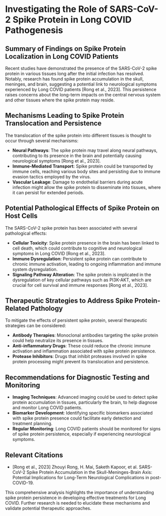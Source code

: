 # Investigating the Role of SARS-CoV-2 Spike Protein in Long COVID Pathogenesis

## Summary of Findings on Spike Protein Localization in Long COVID Patients

Recent studies have demonstrated the presence of the SARS-CoV-2 spike protein in various tissues long after the initial infection has resolved. Notably, research has found spike protein accumulation in the skull, meninges, and brain, suggesting a potential link to neurological symptoms experienced by Long COVID patients [Rong et al., 2023]. This persistence raises concerns about the long-term impacts on the central nervous system and other tissues where the spike protein may reside.

## Mechanisms Leading to Spike Protein Translocation and Persistence

The translocation of the spike protein into different tissues is thought to occur through several mechanisms:
- **Neural Pathways**: The spike protein may travel along neural pathways, contributing to its presence in the brain and potentially causing neurological symptoms [Rong et al., 2023].
- **Immune-Mediated Transport**: Spike protein could be transported by immune cells, reaching various body sites and persisting due to immune evasion tactics employed by the virus.
- **Vascular Leakage**: Damage to endothelial barriers during acute infection might allow the spike protein to disseminate into tissues, where it can persist for extended periods.

## Potential Pathological Effects of Spike Protein on Host Cells

The SARS-CoV-2 spike protein has been associated with several pathological effects:
- **Cellular Toxicity**: Spike protein presence in the brain has been linked to cell death, which could contribute to cognitive and neurological symptoms in Long COVID [Rong et al., 2023].
- **Immune Dysregulation**: Persistent spike protein can contribute to chronic immune activation, leading to ongoing inflammation and immune system dysregulation.
- **Signaling Pathway Alteration**: The spike protein is implicated in the dysregulation of key cellular pathways such as PI3K-AKT, which are crucial for cell survival and immune responses [Rong et al., 2023].

## Therapeutic Strategies to Address Spike Protein-Related Pathology

To mitigate the effects of persistent spike protein, several therapeutic strategies can be considered:
- **Antibody Therapies**: Monoclonal antibodies targeting the spike protein could help neutralize its presence in tissues.
- **Anti-inflammatory Drugs**: These could reduce the chronic immune activation and inflammation associated with spike protein persistence.
- **Protease Inhibitors**: Drugs that inhibit proteases involved in spike protein processing might prevent its translocation and persistence.

## Recommendations for Diagnostic Testing and Monitoring

- **Imaging Techniques**: Advanced imaging could be used to detect spike protein accumulation in tissues, particularly the brain, to help diagnose and monitor Long COVID patients.
- **Biomarker Development**: Identifying specific biomarkers associated with spike protein presence could facilitate early detection and treatment planning.
- **Regular Monitoring**: Long COVID patients should be monitored for signs of spike protein persistence, especially if experiencing neurological symptoms.

## Relevant Citations

- [Rong et al., 2023] Zhouyi Rong, H. Mai, Saketh Kapoor, et al. SARS-CoV-2 Spike Protein Accumulation in the Skull-Meninges-Brain Axis: Potential Implications for Long-Term Neurological Complications in post-COVID-19.

This comprehensive analysis highlights the importance of understanding spike protein persistence in developing effective treatments for Long COVID. Further research is needed to elucidate these mechanisms and validate potential therapeutic approaches.